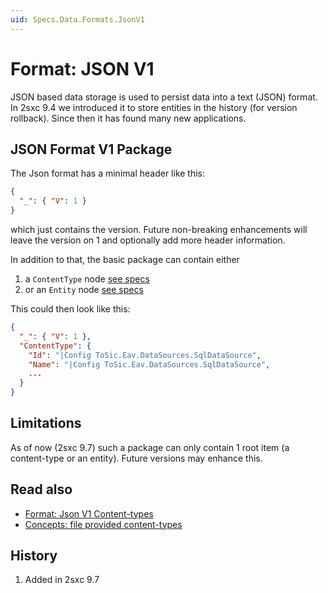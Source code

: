 ```yaml
---
uid: Specs.Data.Formats.JsonV1
---
```


# Format: JSON V1

JSON based data storage is used to persist data into a text (JSON) format. In 2sxc 9.4 we introduced it to store entities in the history (for version rollback). Since then it has found many new applications. 

## JSON Format V1 Package
The Json format has a minimal header like this:

```json
{
  "_": { "V": 1 }
}
```

which just contains the version. Future non-breaking enhancements will leave the version on 1 and optionally add more header information. 

In addition to that, the basic package can contain either
1. a `ContentType` node [see specs](xref:Specs.Data.Formats.JsonV1-ContentType)
1. or an `Entity` node [see specs](xref:Specs.Data.Formats.JsonV1-Entity)

This could then look like this: 

```json
{
  "_": { "V": 1 },
  "ContentType": {
    "Id": "|Config ToSic.Eav.DataSources.SqlDataSource",
    "Name": "|Config ToSic.Eav.DataSources.SqlDataSource",
    ...
  }
}
```

## Limitations
As of now (2sxc 9.7) such a package can only contain 1 root item (a content-type or an entity). Future versions may enhance this.  

## Read also

* [Format: Json V1 Content-types](xref:Specs.Data.Formats.JsonV1-ContentType)
* [Concepts: file provided content-types](Concept-File-Provided-Content-Types)

## History

1. Added in 2sxc 9.7

